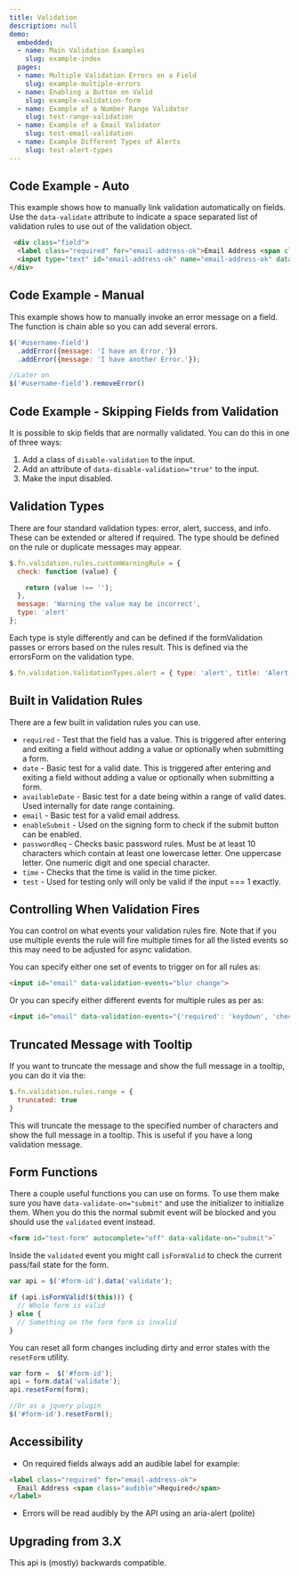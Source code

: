 ```yaml
---
title: Validation
description: null
demo:
  embedded:
  - name: Main Validation Examples
    slug: example-index
  pages:
  - name: Multiple Validation Errors on a Field
    slug: example-multiple-errors
  - name: Enabling a Button on Valid
    slug: example-validation-form
  - name: Example of a Number Range Validator
    slug: test-range-validation
  - name: Example of a Email Validator
    slug: test-email-validation
  - name: Example Different Types of Alerts
    slug: test-alert-types
---
```


## Code Example - Auto

This example shows how to manually link validation automatically on fields. Use the `data-validate` attribute to indicate a space separated list of validation rules to use out of the validation object.

```html
 <div class="field">
  <label class="required" for="email-address-ok">Email Address <span class="audible">Required</span></label>
  <input type="text" id="email-address-ok" name="email-address-ok" data-validate="required customRule" >
</div>
```

## Code Example - Manual

This example shows how to manually invoke an error message on a field. The function is chain able so you can add several errors.

```javascript
$('#username-field')
  .addError({message: 'I have an Error.'})
  .addError({message: 'I have another Error.'});

//Later on
$('#username-field').removeError()
```

## Code Example - Skipping Fields from Validation

It is possible to skip fields that are normally validated. You can do this in one of three ways:

1. Add a class of `disable-validation`  to the input.
1. Add an attribute of `data-disable-validation="true"` to the input.
1. Make the input disabled.

## Validation Types

There are four standard validation types: error, alert, success, and info. These can be extended or altered if required. The type should be defined on the rule or duplicate messages may appear.

```javascript
$.fn.validation.rules.customWarningRule = {
  check: function (value) {

    return (value !== '');
  },
  message: 'Warning the value may be incorrect',
  type: 'alert'
};
```

Each type is style differently and can be defined if the formValidation passes or errors based on the rules result. This is defined via the errorsForm on the validation type.

```javascript
$.fn.validation.ValidationTypes.alert = { type: 'alert', title: 'Alert', errorsForm: false };
```

## Built in Validation Rules

There are a few built in validation rules you can use.

- `required` - Test that the field has a value. This is triggered after entering and exiting a field without adding a value or optionally when submitting a form.
- `date` - Basic test for a valid date. This is triggered after entering and exiting a field without adding a value or optionally when submitting a form.
- `availableDate` - Basic test for a date being within a range of valid dates. Used internally for date range containing.
- `email` - Basic test for a valid email address.
- `enableSubmit` - Used on the signing form to check if the submit button can be enabled.
- `passwordReq` - Checks basic password rules. Must be at least 10 characters which contain at least one lowercase letter. One uppercase letter. One numeric digit and one special character.
- `time` - Checks that the time is valid in the time picker.
- `test` - Used for testing only will only be valid if the input === 1 exactly.

## Controlling When Validation Fires

You can control on what events your validation rules fire. Note that if you use multiple events the rule will fire multiple times for all the listed events so this may need to be adjusted for async validation.

You can specify either one set of events to trigger on for all rules as:

```html
<input id="email" data-validation-events="blur change">
```

Or you can specify either different events for multiple rules as per as:

```html
<input id="email" data-validation-events="{'required': 'keydown', 'checkGivenNamesCount': 'keydown change blur'}">
```

## Truncated Message with Tooltip

If you want to truncate the message and show the full message in a tooltip, you can do it via the:

```javascript
$.fn.validation.rules.range = {
  truncated: true
}
```

 This will truncate the message to the specified number of characters and show the full message in a tooltip. This is useful if you have a long validation message.

## Form Functions

There a couple useful functions you can use on forms. To use them make sure you have `data-validate-on="submit"` and use the initializer to initialize them. When you do this the normal submit event will be blocked and you should use the `validated` event instead.

```html
<form id="test-form" autocomplete="off" data-validate-on="submit">`
```

Inside the `validated` event you might call `isFormValid` to check the current pass/fail state for the form.

```javascript
var api = $('#form-id').data('validate');

if (api.isFormValid($(this))) {
  // Whole form is valid
} else {
  // Something on the form form is invalid
}
```

You can reset all form changes including dirty and error states with the `resetForm` utility.

```javascript
var form =  $('#form-id');
api = form.data('validate');
api.resetForm(form);

//Or as a jquery plugin
$('#form-id').resetForm();
```

## Accessibility

- On required fields always add an audible label for example:

```html
<label class="required" for="email-address-ok">
  Email Address <span class="audible">Required</span>
</label>
```

- Errors will be read audibly by the API using an aria-alert (polite)

## Upgrading from 3.X

This api is (mostly) backwards compatible.
